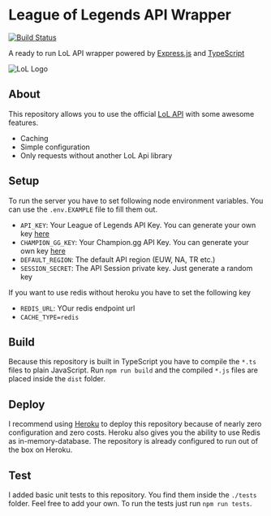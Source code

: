 # League of Legends API Wrapper

[![Build Status](https://travis-ci.org/danielsogl/marvel-api-wrapper.svg?branch=master)](https://travis-ci.org/danielsogl/marvel-api-wrapper)

A ready to run LoL API wrapper powered by [Express.js](http://expressjs.com/de/) and [TypeScript](https://www.typescriptlang.org)

![LoL Logo](https://vignette.wikia.nocookie.net/leagueoflegends/images/8/86/League_of_legends_logo_transparent.png 'LoL API Wrapper')

## About

This repository allows you to use the official [LoL API](https://developer.riotgames.com) with some awesome features.

* Caching
* Simple configuration
* Only requests without another LoL Api library

## Setup

To run the server you have to set following node environment variables. You can use the `.env.EXAMPLE` file to fill them out.

* `API_KEY`: Your League of Legends API Key. You can generate your own key [here](https://developer.riotgames.com)
* `CHAMPION_GG_KEY`: Your Champion.gg API Key. You can generate your own key [here](http://api.champion.gg)
* `DEFAULT_REGION`: The default API region (EUW, NA, TR etc.)
* `SESSION_SECRET`: The API Session private key. Just generate a random key

If you want to use redis without heroku you have to set the following key

* `REDIS_URL`: YOur redis endpoint url
* `CACHE_TYPE=redis`

## Build

Because this repository is built in TypeScript you have to compile the `*.ts` files to plain JavaScript.
Run `npm run build` and the compiled `*.js` files are placed inside the `dist` folder.

## Deploy

I recommend using [Heroku](https://www.heroku.com) to deploy this repository because of nearly zero configuration and zero costs. Heroku also gives you the ability to use Redis as in-memory-database. The repository is already configured to run out of the box on Heroku.

## Test

I added basic unit tests to this repository. You find them inside the `./tests` folder. Feel free to add your own.
To run the tests just run `npm run tests`.
